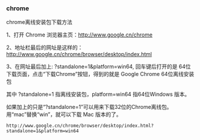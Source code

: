 
### chrome 

chrome离线安装包下载方法

1、打开 Chrome 浏览器主页：http://www.google.cn/chrome

2、地址栏最后的网址是这样的：http://www.google.cn/chrome/browser/desktop/index.html

3、在网址最后加上: ?standalone=1&platform=win64, 回车键后打开的是 64位下载页面，点击“下载Chrome”按钮，得到的就是 Google Chrome 64位离线安装包

其中 ?standalone=1 指离线安装包，platform=win64 指64位Windows 版本。

如果加上的只是“?standalone=1”可以用来下载32位的Chrome离线包。用“mac”替换“win”，就可以下载 Mac 版本的了。

    http://www.google.cn/chrome/browser/desktop/index.html?standalone=1&platform=win64
